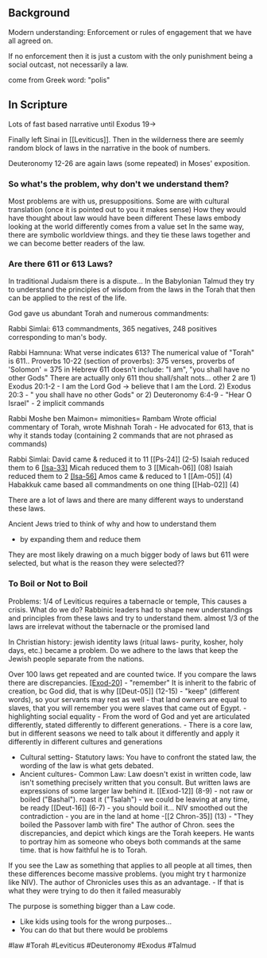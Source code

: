 ## Background
Modern understanding: Enforcement or rules of engagement that we have all agreed on. 

If no enforcement then it is just a custom with the only punishment being a social outcast, not necessarily a law. 

come from Greek word: "polis"

## In Scripture
Lots of fast based narrative until Exodus 19-> 

Finally left Sinai in [[Leviticus]]. Then in the wilderness there are seemly random block of laws in the narrative in the book of numbers. 

Deuteronomy 12-26 are again laws (some repeated) in Moses' exposition. 

### So what's the problem, why don't we understand them?
Most problems are with us, presuppositions. 
Some are with cultural translation (once it is pointed out to you it makes sense)
	How they would have thought about law would have been different
These laws embody looking at the world differently 
	comes from a value set
		In the same way, there are symbolic worldview things. and they tie these laws together and we can become better readers of the law. 

### Are there 611 or 613 Laws?
In traditional Judaism there is a dispute...
In the Babylonian Talmud they try to understand the principles of wisdom from the laws in the Torah that then can be applied to the rest of the life. 


God gave us abundant Torah and numerous commandments:

Rabbi Simlai: 613 commandments, 365 negatives, 248 positives corresponding to man's body.

Rabbi Hamnuna: What verse indicates 613? The numerical value of "Torah" is 611..
	Proverbs 10-22 (section of proverbs): 375 verses, proverbs of 'Solomon' = 375 in Hebrew
	611 doesn't include: "I am", "you shall have no other Gods"
	There are actually only 611 thou shall/shalt nots... 
		other 2 are 1) Exodus 20:1-2 - I am the Lord God -> believe that I am the Lord. 2) Exodus 20:3 - " you shall have no other Gods" or 2) Deuteronomy 6:4-9 - "Hear O Israel"
		- 2 implicit commands

Rabbi Moshe ben Maimon= mimonities= Rambam 
	Wrote official commentary of Torah, wrote Mishnah Torah 
	- He advocated for 613, that is why it stands today (containing 2 commands that are not phrased as commands)

Rabbi Simlai: David came & reduced it to 11 [[Ps-24]] (2-5)
	Isaiah reduced them to 6 [[Isa-33]](15)
	Micah reduced them to 3 [[Micah-06]] (08)
	Isaiah reduced them to 2 [[Isa-56]](1)
	Amos came & reduced to 1 [[Am-05]] (4)
	Habakkuk came based all commandments on one thing [[Hab-02]] (4)

There are a lot of laws and there are many different ways to understand these laws. 

Ancient Jews tried to think of why and how to understand them
- by expanding them and reduce them 

They are most likely drawing on a much bigger body of laws but 611 were selected, but what is the reason they were selected??

### To Boil or Not to Boil

Problems:
1/4 of Leviticus requires a tabernacle or temple, This causes a crisis. What do we do? Rabbinic leaders had to shape new understandings and principles from these laws and try to understand them. almost 1/3 of the laws are irrelevat without the tabernacle or the promised land

In Christian history: jewish identity laws (ritual laws- purity, kosher, holy days, etc.) became a problem. Do we adhere to the laws that keep the Jewish people separate from the nations. 

Over 100 laws get repeated and are counted twice. If you compare the laws there are discrepancies. 
	[[Exod-20]](8-11) - "remember" It is inherit to the fabric of creation, bc God did, that is why
	[[Deut-05]] (12-15) - "keep" (different words), so your servants may rest as well - that land owners are equal to slaves, that you will remember you were slaves that came out of Egypt. - highlighting social equality
	- From the word of God and yet are articulated differently, stated differently to different generations. 
	- There is a core law, but in different seasons we need to talk about it differently and apply it differently in different cultures and generations
- Cultural setting- Statutory laws: You have to confront the stated law, the wording of the law is what gets debated.
- Ancient cultures- Common Law: Law doesn't exist in written code, law isn't something precisely written that you consult. But written laws are expressions of some larger law behind it.
	[[Exod-12]] (8-9) - not raw or boiled ("Bashal"). roast it ("Tsalah")
		- we could be leaving at any time, be ready
	[[Deut-16]] (6-7) - you should boil it... NIV smoothed out the contradiction
		- you are in the land at home
	-[[2 Chron-35]] (13) - "They boiled the Passover lamb with fire"
		The author of Chron. sees the discrepancies, and depict which kings are the Torah keepers. He wants to portray him as someone who obeys both commands at the same time. that is how faithful he is to Torah. 


If you see the Law as something that applies to all people at all times, then these differences become massive problems. (you might try t harmonize like NIV). The author of Chronicles uses this as an advantage. 
	- If that is what they were trying to do then it failed measurably

The purpose is something bigger than a Law code. 
- Like kids using tools for the wrong purposes... 
- You can do that but there would be problems

#law #Torah #Leviticus #Deuteronomy #Exodus #Talmud



